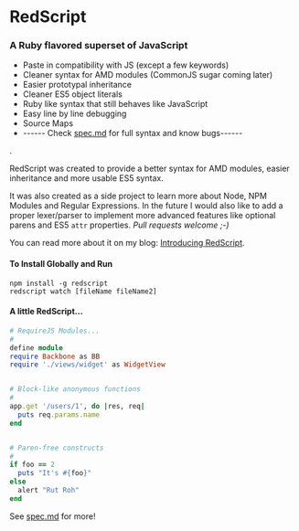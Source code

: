 # RedScript  
### A Ruby flavored superset of JavaScript

* Paste in compatibility with JS (except a few keywords)
* Cleaner syntax for AMD modules (CommonJS sugar coming later)
* Easier prototypal inheritance
* Cleaner ES5 object literals
* Ruby like syntax that still behaves like JavaScript
* Easy line by line debugging
* Source Maps
* ------ Check [spec.md](https://github.com/AdamBrodzinski/RedScript/blob/master/spec.md) for full syntax and know bugs------

.

RedScript was created to provide a better syntax for AMD modules, easier inheritance and more usable ES5 syntax.

It was also created as a side project to learn more about Node, NPM Modules and Regular Expressions. In the future I would also like to add a proper lexer/parser to implement more advanced features like optional parens and ES5 `attr` properties. *Pull requests welcome ;-)*

You can read more about it on my blog: [Introducing RedScript](http://adamb.me/blog/2013/01/27/introducing-redscript/).


#### To Install Globally and Run

```
npm install -g redscript
redscript watch [fileName fileName2]
```

#### A little RedScript...

```ruby
# RequireJS Modules...
#
define module
require Backbone as BB
require './views/widget' as WidgetView


# Block-like anonymous functions
#
app.get '/users/1', do |res, req|
  puts req.params.name
end


# Paren-free constructs
#
if foo == 2
  puts "It's #{foo}"
else
  alert "Rut Roh"
end

```
See [spec.md](https://github.com/AdamBrodzinski/RedScript/blob/master/spec.md) for more!

